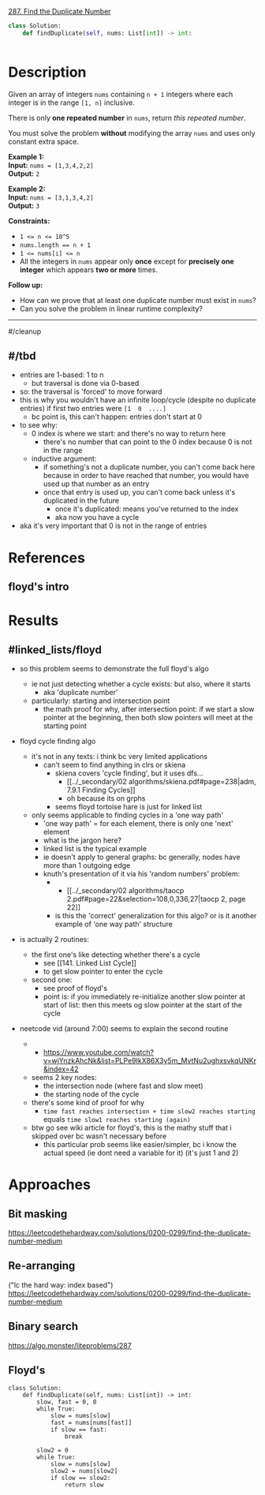 [287. Find the Duplicate Number](https://leetcode.com/problems/find-the-duplicate-number/)

```python
class Solution:
    def findDuplicate(self, nums: List[int]) -> int:
        
```

# Description
Given an array of integers `nums` containing `n + 1` integers where each integer is in the range `[1, n]` inclusive.

There is only **one repeated number** in `nums`, return _this repeated number_.

You must solve the problem **without** modifying the array `nums` and uses only constant extra space.

**Example 1:**  
**Input:** `nums = [1,3,4,2,2]`  
**Output:** `2`  

**Example 2:**  
**Input:** `nums = [3,1,3,4,2]`  
**Output:** `3`  

**Constraints:**
- `1 <= n <= 10^5`
- `nums.length == n + 1`
- `1 <= nums[i] <= n`
- All the integers in `nums` appear only **once** except for **precisely one integer** which appears **two or more** times.

**Follow up:**
- How can we prove that at least one duplicate number must exist in `nums`?
- Can you solve the problem in linear runtime complexity?

---


#/cleanup 

## #/tbd
- entries are 1-based: 1 to n
	- but traversal is done via 0-based
- so: the traversal is 'forced' to move forward
- this is why you wouldn't have an infinite loop/cycle (despite no duplicate entries) if first two entries were `[1  0  ....]`
	- bc point is, this can't happen: entries don't start at 0
- to see why:
	- 0 index is where we start: and there's no way to return here
		- there's no number that can point to the 0 index because 0 is not in the range
	- inductive argument:
		- if something's not a duplicate number, you can't come back here because in order to have reached that number, you would have used up that number as an entry
		- once that entry is used up, you can't come back unless it's duplicated in the future
			- once it's duplicated: means you've returned to the index
			- aka now you have a cycle
- aka it's very important that 0 is not in the range of entries






# References

## floyd's intro

# Results


## #linked_lists/floyd



- so this problem seems to demonstrate the full floyd's algo
	- ie not just detecting whether a cycle exists: but also, where it starts
		- aka 'duplicate number'
	- particularly: starting and intersection point
		- the math proof for why, after intersection point: if we start a slow pointer at the beginning, then both slow pointers will meet at the starting point


- floyd cycle finding algo
	- it's not in any texts: i think bc very limited applications
		- can't seem to find anything in clrs or skiena
			- skiena covers 'cycle finding', but it uses dfs...
				- [[../_secondary/02 algorithms/skiena.pdf#page=238|adm, 7.9.1 Finding Cycles]]
				- oh because its on grphs
			- seems floyd tortoise hare is just for linked list
	- only seems applicable to finding cycles in a 'one way path'
		- 'one way path' = for each element, there is only one 'next' element
		- what is the jargon here?
		- linked list is the typical example
		- ie doesn't apply to general graphs: bc generally, nodes have more than 1 outgoing edge
		- knuth's presentation of it via his 'random numbers' problem:
			- - [[../_secondary/02 algorithms/taocp 2.pdf#page=22&selection=108,0,336,27|taocp 2, page 22]]
			- is this the 'correct' generalization for this algo? or is it another example of 'one way path' structure




- is actually 2 routines:
	- the first one's like detecting whether there's a cycle
		- see [[141. Linked List Cycle]]
		- to get slow pointer to enter the cycle
	- second one:
		- see proof of floyd's
		- point is: if you immediately re-initialize another slow pointer at start of list: then this meets og slow pointer at the start of the cycle
- neetcode vid (around 7:00) seems to explain the second routine
	- - https://www.youtube.com/watch?v=wjYnzkAhcNk&list=PLPe9IkX86X3y5m_MvtNu2ughxsvkqUNKr&index=42
	- seems 2 key nodes:
		- the intersection node (where fast and slow meet)
		- the starting node of the cycle
	- there's some kind of proof for why
		- `time fast reaches intersection + time slow2 reaches starting` equals `time slow1 reaches starting (again)`
	- btw go see wiki article for floyd's, this is the mathy stuff that i skipped over bc wasn't necessary before
		- this particular prob seems like easier/simpler, bc i know the actual speed (ie dont need a variable for it) (it's just 1 and 2)


# Approaches

## Bit masking
https://leetcodethehardway.com/solutions/0200-0299/find-the-duplicate-number-medium

## Re-arranging
("lc the hard way: index based")
https://leetcodethehardway.com/solutions/0200-0299/find-the-duplicate-number-medium


## Binary search
https://algo.monster/liteproblems/287


## Floyd's

```
class Solution:
    def findDuplicate(self, nums: List[int]) -> int:
        slow, fast = 0, 0
        while True:
            slow = nums[slow]
            fast = nums[nums[fast]]
            if slow == fast:
                break

        slow2 = 0
        while True:
            slow = nums[slow]
            slow2 = nums[slow2]
            if slow == slow2:
                return slow

```